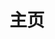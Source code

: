 ---
home: true
layout: BlogHome
icon: home-fill
title: 主页
bgImage: https://s2.loli.net/2023/03/04/3Aa4sonmRVTfxtZ.png
heroText: 𝓜𝓲𝓸𝓶𝓲𝓸𝓻𝓪
heroFullScreen: true
tagline: 吾乃梦之戍人、幻恋之观者、唯于万华镜中、永世长存
projects:
  - icon: project
    name: user-center
    desc: Gin+Gorm+Redis+MySQL的用户管理系统的后端，前端由vite+vue3构建
    link: https://github.com/miomiora/user-center


footer: miomiora的小窝
---